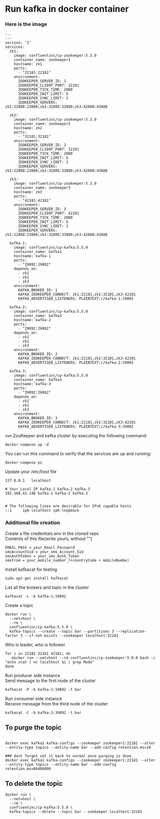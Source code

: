 # Run kafka in docker container

### Here is the image

```
---
---
version: '2'
services:
  zk1:
    image: confluentinc/cp-zookeeper:5.5.0
    container_name: zookeeper1
    hostname: zk1
    ports:
      - "22181:22181"
    environment:
      ZOOKEEPER_SERVER_ID: 1
      ZOOKEEPER_CLIENT_PORT: 22181
      ZOOKEEPER_TICK_TIME: 2000
      ZOOKEEPER_INIT_LIMIT: 5
      ZOOKEEPER_SYNC_LIMIT: 2
      ZOOKEEPER_SERVERS: zk1:22888:23888;zk2:32888:33888;zk3:42888:43888

  zk2:
    image: confluentinc/cp-zookeeper:5.5.0
    container_name: zookeeper2
    hostname: zk2
    ports:
      - "32181:32181"
    environment:
      ZOOKEEPER_SERVER_ID: 2
      ZOOKEEPER_CLIENT_PORT: 32181
      ZOOKEEPER_TICK_TIME: 2000
      ZOOKEEPER_INIT_LIMIT: 5
      ZOOKEEPER_SYNC_LIMIT: 2
      ZOOKEEPER_SERVERS: zk1:22888:23888;zk2:32888:33888;zk3:42888:43888

  zk3:
    image: confluentinc/cp-zookeeper:5.5.0
    container_name: zookeeper3
    hostname: zk3
    ports:
      - "42181:42181"
    environment:
      ZOOKEEPER_SERVER_ID: 3
      ZOOKEEPER_CLIENT_PORT: 42181
      ZOOKEEPER_TICK_TIME: 2000
      ZOOKEEPER_INIT_LIMIT: 5
      ZOOKEEPER_SYNC_LIMIT: 2
      ZOOKEEPER_SERVERS: zk1:22888:23888;zk2:32888:33888;zk3:42888:43888

  kafka-1:
    image: confluentinc/cp-kafka:5.5.0
    container_name: kafka1
    hostname: kafka-1
    ports:
      - "19092:19092"
    depends_on:
      - zk1
      - zk2
      - zk3
    environment:
      KAFKA_BROKER_ID: 1
      KAFKA_ZOOKEEPER_CONNECT: zk1:22181,zk2:32181,zk3:42181
      KAFKA_ADVERTISED_LISTENERS: PLAINTEXT://kafka-1:19092

  kafka-2:
    image: confluentinc/cp-kafka:5.5.0
    container_name: kafka2
    hostname: kafka-2
    ports:
      - "29092:29092"
    depends_on:
      - zk1
      - zk2
      - zk3
    environment:
      KAFKA_BROKER_ID: 2
      KAFKA_ZOOKEEPER_CONNECT: zk1:22181,zk2:32181,zk3:42181
      KAFKA_ADVERTISED_LISTENERS: PLAINTEXT://kafka-2:29092

  kafka-3:
    image: confluentinc/cp-kafka:5.5.0
    container_name: kafka3
    hostname: kafka-3
    ports:
      - "39092:39092"
    depends_on:
      - zk1
      - zk2
      - zk3
    environment:
      KAFKA_BROKER_ID: 3
      KAFKA_ZOOKEEPER_CONNECT: zk1:22181,zk2:32181,zk3:42181
      KAFKA_ADVERTISED_LISTENERS: PLAINTEXT://kafka-3:39092

```

run ZooKeeper and kafka cluster by executing the following command:

```console
docker-compose up -d
```

You can run this command to verify that the services are up and running:

```console
docker-compose ps
```

Update your /etc/host file

```console
127.0.0.1	localhost

# Your_Local_IP kafka-1 kafka-2 kafka-3
192.168.43.148 kafka-1 kafka-2 kafka-3


# The following lines are desirable for IPv6 capable hosts
::1     ip6-localhost ip6-loopback
```

### Additional file creation
Create a file credentials.env in the cloned repo   
Contents of this file(write yours, without "")
```
EMAIL_PASS = your_Email_Password
smsAccountSid = your_sms_Account_Sid
smsAuthToken = your_sms_Auth_Token
smsFrom = your_mobile_number_(+countryCode + mobileNumbe)
```







Install kafkacat for testing

```
sudo apt-get install kafkacat
```

List all the brokers and topic in the cluster

```
kafkacat -L -b kafka-1:19092
```

Create a topic

```
docker run \
  --net=host \
  --rm \
  confluentinc/cp-kafka:5.5.0 \
  kafka-topics --create --topic bar --partitions 3 --replication-factor 3 --if-not-exists --zookeeper localhost:32181

```

Who is leader, who is follower

```
for i in 22181 32181 42181; do
   docker run --net=host --rm confluentinc/cp-zookeeper:5.0.0 bash -c "echo stat | nc localhost $i | grep Mode"
done
```

Run producer side instance  
Send message to the first node of the cluster

```
kafkacat -P -b kafka-1:19092 -t bar
```

Run consumer side instance  
Receive message from the third node of the cluster

```
kafkacat -C -b kafka-3:39092 -t bar
```
## To purge the topic

```

docker exec kafka1 kafka-configs --zookeeper zookeeper1:22181 --alter --entity-type topics --entity-name bar --add-config retention.ms=10

### dont forget set it back to normal once purging is done
docker exec kafka1 kafka-configs --zookeeper zookeeper1:22181 --alter --entity-type topics --entity-name bar --add-config retention.ms=86400000
```

## To delete the topic

```
docker run \
  --net=host \
  --rm \
  confluentinc/cp-kafka:5.5.0 \
  kafka-topics --delete --topic bar --zookeeper localhost:32181
```
